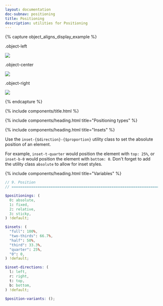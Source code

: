 ```yaml
---
layout: documentation
doc-subnav: positioning
title: Positioning
description: utilities for Positioning
---
```


{% capture object_aligns_display_example %}

<div class="row">
  <div class="col-lg-4 flex flex-col ai-center">
    <p class="font-sm font-weight-light text-dark-grey-600">.object-left</p>
    <img class="bg-grey-400 w-full h-10 object-left object-none" src="/images/duck-small.jpg">
  </div>
    <div class="col-lg-4 flex flex-col ai-center">
    <p class="font-sm font-weight-light text-dark-grey-600">.object-center</p>
    <img class="bg-grey-400 w-full h-10 object-center object-none" src="/images/duck-small.jpg">
  </div>
    <div class="col-lg-4 flex flex-col ai-center">
    <p class="font-sm font-weight-light text-dark-grey-600">.object-right</p>
    <img class="bg-grey-400 w-full h-10 object-right object-none" src="/images/duck-small.jpg">
  </div>
</div>

{% endcapture %}

{% include components/title.html %}

{% include components/heading.html title="Positioning types" %}

{% include components/heading.html title="Insets" %}

Use the `inset-{$direction}-{$proportion}` utility class to set the absolute position of an element.

For example, `inset-t-quarter` would position the element with `top: 25%`, or `inset-b-0` would position the element with `bottom: 0`. Don't forget to add the utility class `absolute` to allow for inset styles.

{% include components/heading.html title="Variables" %}

```scss
// 9. Position
// ==========================================================================

$positionings: (
  0: absolute,
  1: fixed,
  2: relative,
  3: sticky,
) !default;

$insets: (
  "full": 100%,
  "two-thirds": 66.7%,
  "half": 50%,
  "third": 33.3%,
  "quarter": 25%,
  "0": 0,
) !default;

$inset-directions: (
  l: left,
  r: right,
  t: top,
  b: bottom,
) !default;

$position-variants: ();
```

